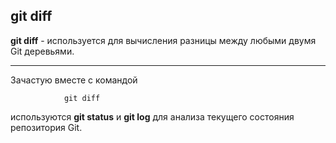 ## git diff

**git diff** - используется для вычисления разницы между любыми двумя Git деревьями.

---

Зачастую вместе с командой 
```bash=
            git diff
```
используются **git status** и **git log** для анализа текущего состояния репозитория Git.